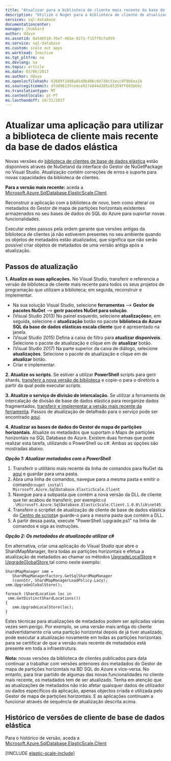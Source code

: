 ```yaml
---
title: "Atualizar para a biblioteca de cliente mais recente da base de dados elásticas | Microsoft Docs"
description: "Utilize o Nuget para a biblioteca de cliente de atualização de base de dados elásticas."
services: sql-database
documentationcenter: 
manager: jhubbard
author: ddove
ms.assetid: 0a546510-76e7-465e-9271-f15ff0cfa959
ms.service: sql-database
ms.custom: scale out apps
ms.workload: Inactive
ms.tgt_pltfrm: na
ms.devlang: na
ms.topic: article
ms.date: 03/06/2017
ms.author: ddove
ms.openlocfilehash: 62609f2488a01d9b406c6b730c53ecc9f9b6ea1b
ms.sourcegitcommit: dfd49613fce4ce917e844d205c85359ff093bb9c
ms.translationtype: MT
ms.contentlocale: pt-PT
ms.lasthandoff: 10/31/2017
---
```

# <a name="upgrade-an-app-to-use-the-latest-elastic-database-client-library"></a>Atualizar uma aplicação para utilizar a biblioteca de cliente mais recente da base de dados elástica
Novas versões do [biblioteca de clientes de base de dados elástica](sql-database-elastic-database-client-library.md) estão disponíveis através de NuGetand da interface do Gestor de NuGetPackage no Visual Studio. Atualização contém correções de erros e suporte para novas capacidades da biblioteca de clientes.

**Para a versão mais recente:** aceda a [Microsoft.Azure.SqlDatabase.ElasticScale.Client](https://www.nuget.org/packages/Microsoft.Azure.SqlDatabase.ElasticScale.Client/).

Reconstruir a aplicação com a biblioteca de novo, bem como alterar os metadados do Gestor de mapa de partições horizontais existentes armazenados no seu bases de dados do SQL do Azure para suportar novas funcionalidades.

Executar estes passos pela ordem garante que versões antigas da biblioteca de clientes já não estiverem presentes no seu ambiente quando os objetos de metadados estão atualizados, que significa que não serão possível criar objetos de metadados de uma versão antiga após a atualização.   

## <a name="upgrade-steps"></a>Passos de atualização
**1. Atualize as suas aplicações.** No Visual Studio, transferir e referencia a versão de biblioteca de cliente mais recente para todos os seus projetos de programação que utilizam a biblioteca; em seguida, reconstruir e implementar. 

* Na sua solução Visual Studio, selecione **ferramentas** --> **Gestor de pacotes NuGet** -->  **gerir pacotes NuGet para solução**. 
* (Visual Studio 2013) No painel esquerdo, selecione **atualizações**e, em seguida, selecione o **atualização** botão no pacote **biblioteca do Azure SQL da base de dados elásticas escala cliente** que é apresentado na janela.
* (Visual Studio 2015) Defina a caixa de filtro para **atualizar disponíveis**. Selecione o pacote de atualização e clique em de **atualizar** botão.
* (Visual Studio 2017) Na parte superior da caixa de diálogo, selecione **atualizações**. Selecione o pacote de atualização e clique em de **atualizar** botão.
* Criar e implementar. 

**2. Atualize os scripts.** Se estiver a utilizar **PowerShell** scripts para gerir shards, [transferir a nova versão de biblioteca](https://www.nuget.org/packages/Microsoft.Azure.SqlDatabase.ElasticScale.Client/) e copie-o para o diretório a partir da qual pode executar scripts. 

**3. Atualize o serviço de divisão de intercalação.** Se utilizar a ferramenta de intercalação de divisão de base de dados elástica para reorganize dados fragmentados, [transferir e implementar a versão mais recente da ferramenta](https://www.nuget.org/packages/Microsoft.Azure.SqlDatabase.ElasticScale.Service.SplitMerge/). Passos de atualização de detalhado para o serviço pode ser encontrado [aqui](sql-database-elastic-scale-overview-split-and-merge.md). 

**4. Atualizar as bases de dados do Gestor de mapa de partições horizontais**. Atualize os metadados que suportam o Maps de partições horizontais na SQL Database do Azure.  Existem duas formas que pode realizar esta tarefa, utilizando o PowerShell ou c#. Ambas as opções são mostradas abaixo.

***Opção 1: Atualizar metadados com o PowerShell***

1. Transferir o utilitário mais recente da linha de comandos para NuGet da [aqui](http://nuget.org/nuget.exe) e guardar para uma pasta. 
2. Abra uma linha de comandos, navegue para a mesma pasta e emitir o comando:`nuget install Microsoft.Azure.SqlDatabase.ElasticScale.Client`
3. Navegue para a subpasta que contém a nova versão da DLL de cliente que ter acabou de transferir, por exemplo:`cd .\Microsoft.Azure.SqlDatabase.ElasticScale.Client.1.0.0\lib\net45`
4. Transferir o scriptlet de atualização de cliente de base de dados elástica do [Centro de scripts](https://gallery.technet.microsoft.com/scriptcenter/Azure-SQL-Database-Elastic-6442e6a9)e guarde-o para a mesma pasta que contém a DLL.
5. A partir dessa pasta, execute "PowerShell.\upgrade.ps1" na linha de comandos e siga as instruções.

***Opção 2: Os metadados de atualização utilizar c#***

Em alternativa, criar uma aplicação do Visual Studio que abre o ShardMapManager, Itera todas as partições horizontais e efetua a atualização de metadados ao chamar os métodos [UpgradeLocalStore](https://msdn.microsoft.com/library/azure/microsoft.azure.sqldatabase.elasticscale.shardmanagement.shardmapmanager.upgradelocalstore.aspx) e [UpgradeGlobalStore ](https://msdn.microsoft.com/library/azure/microsoft.azure.sqldatabase.elasticscale.shardmanagement.shardmapmanager.upgradeglobalstore.aspx) tal como neste exemplo: 

    ShardMapManager smm =
       ShardMapManagerFactory.GetSqlShardMapManager
       (connStr, ShardMapManagerLoadPolicy.Lazy); 
    smm.UpgradeGlobalStore(); 

    foreach (ShardLocation loc in
     smm.GetDistinctShardLocations()) 
    {   
       smm.UpgradeLocalStore(loc); 
    } 

Estes técnicas para atualizações de metadados podem ser aplicadas várias vezes sem perigo. Por exemplo, se uma versão mais antiga do cliente inadvertidamente cria uma partição horizontal depois de já tiver atualizado, pode executar a atualização novamente em todas as partições horizontais para se certificar de que a versão mais recente de metadados está presente em toda a infraestrutura. 

**Nota:** novas versões da biblioteca de clientes publicados para data continuar a trabalhar com versões anteriores dos metadados do Gestor de mapa de partições horizontais na BD SQL do Azure e vice-versa.   No entanto, para tirar partido de algumas das novas funcionalidades no cliente mais recente, os metadados tem de ser atualizado.   Tenha em atenção que as atualizações de metadados não irão afetar quaisquer dados de utilizador ou dados específicos da aplicação, apenas objectos criada e utilizada pelo Gestor de mapa de partições horizontais.  E as aplicações continuam a funcionar através de sequência de atualização descrita acima. 

## <a name="elastic-database-client-version-history"></a>Histórico de versões de cliente de base de dados elástica
Para o histórico de versão, aceda a [Microsoft.Azure.SqlDatabase.ElasticScale.Client](https://www.nuget.org/packages/Microsoft.Azure.SqlDatabase.ElasticScale.Client/)

[!INCLUDE [elastic-scale-include](../../includes/elastic-scale-include.md)]

<!--Image references-->
[1]:./media/sql-database-elastic-scale-upgrade-client-library/nuget-upgrade.png

